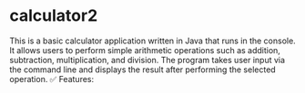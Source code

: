 # calculator2
This is a basic calculator application written in Java that runs in the console. It allows users to perform simple arithmetic operations such as addition, subtraction, multiplication, and division. The program takes user input via the command line and displays the result after performing the selected operation.  ✅ Features:
